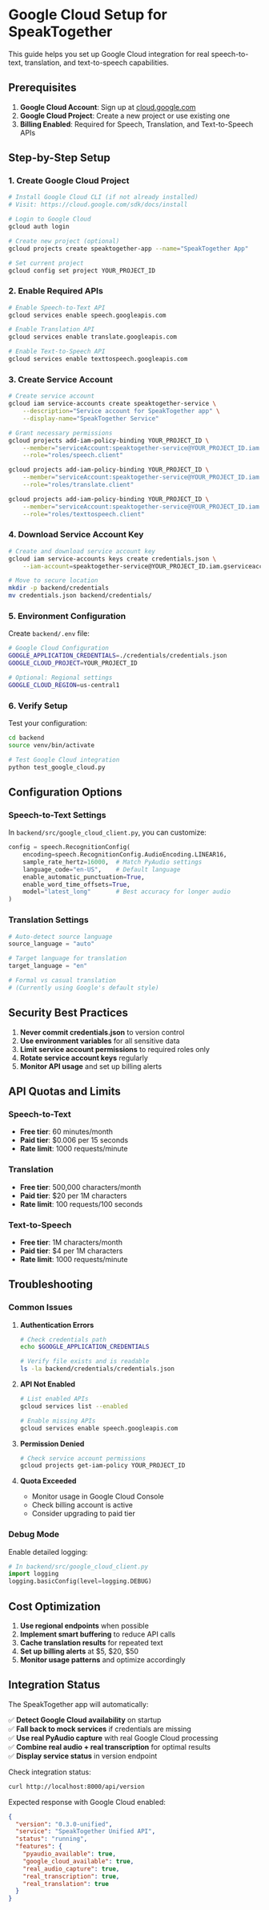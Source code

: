 # Google Cloud Setup for SpeakTogether

This guide helps you set up Google Cloud integration for real speech-to-text, translation, and text-to-speech capabilities.

## Prerequisites

1. **Google Cloud Account**: Sign up at [cloud.google.com](https://cloud.google.com)
2. **Google Cloud Project**: Create a new project or use existing one
3. **Billing Enabled**: Required for Speech, Translation, and Text-to-Speech APIs

## Step-by-Step Setup

### 1. Create Google Cloud Project

```bash
# Install Google Cloud CLI (if not already installed)
# Visit: https://cloud.google.com/sdk/docs/install

# Login to Google Cloud
gcloud auth login

# Create new project (optional)
gcloud projects create speaktogether-app --name="SpeakTogether App"

# Set current project
gcloud config set project YOUR_PROJECT_ID
```

### 2. Enable Required APIs

```bash
# Enable Speech-to-Text API
gcloud services enable speech.googleapis.com

# Enable Translation API
gcloud services enable translate.googleapis.com

# Enable Text-to-Speech API
gcloud services enable texttospeech.googleapis.com
```

### 3. Create Service Account

```bash
# Create service account
gcloud iam service-accounts create speaktogether-service \
    --description="Service account for SpeakTogether app" \
    --display-name="SpeakTogether Service"

# Grant necessary permissions
gcloud projects add-iam-policy-binding YOUR_PROJECT_ID \
    --member="serviceAccount:speaktogether-service@YOUR_PROJECT_ID.iam.gserviceaccount.com" \
    --role="roles/speech.client"

gcloud projects add-iam-policy-binding YOUR_PROJECT_ID \
    --member="serviceAccount:speaktogether-service@YOUR_PROJECT_ID.iam.gserviceaccount.com" \
    --role="roles/translate.client"

gcloud projects add-iam-policy-binding YOUR_PROJECT_ID \
    --member="serviceAccount:speaktogether-service@YOUR_PROJECT_ID.iam.gserviceaccount.com" \
    --role="roles/texttospeech.client"
```

### 4. Download Service Account Key

```bash
# Create and download service account key
gcloud iam service-accounts keys create credentials.json \
    --iam-account=speaktogether-service@YOUR_PROJECT_ID.iam.gserviceaccount.com

# Move to secure location
mkdir -p backend/credentials
mv credentials.json backend/credentials/
```

### 5. Environment Configuration

Create `backend/.env` file:

```bash
# Google Cloud Configuration
GOOGLE_APPLICATION_CREDENTIALS=./credentials/credentials.json
GOOGLE_CLOUD_PROJECT=YOUR_PROJECT_ID

# Optional: Regional settings
GOOGLE_CLOUD_REGION=us-central1
```

### 6. Verify Setup

Test your configuration:

```bash
cd backend
source venv/bin/activate

# Test Google Cloud integration
python test_google_cloud.py
```

## Configuration Options

### Speech-to-Text Settings

In `backend/src/google_cloud_client.py`, you can customize:

```python
config = speech.RecognitionConfig(
    encoding=speech.RecognitionConfig.AudioEncoding.LINEAR16,
    sample_rate_hertz=16000,  # Match PyAudio settings
    language_code="en-US",    # Default language
    enable_automatic_punctuation=True,
    enable_word_time_offsets=True,
    model="latest_long"       # Best accuracy for longer audio
)
```

### Translation Settings

```python
# Auto-detect source language
source_language = "auto"

# Target language for translation
target_language = "en"

# Formal vs casual translation
# (Currently using Google's default style)
```

## Security Best Practices

1. **Never commit credentials.json** to version control
2. **Use environment variables** for all sensitive data
3. **Limit service account permissions** to required roles only
4. **Rotate service account keys** regularly
5. **Monitor API usage** and set up billing alerts

## API Quotas and Limits

### Speech-to-Text
- **Free tier**: 60 minutes/month
- **Paid tier**: $0.006 per 15 seconds
- **Rate limit**: 1000 requests/minute

### Translation
- **Free tier**: 500,000 characters/month
- **Paid tier**: $20 per 1M characters
- **Rate limit**: 100 requests/100 seconds

### Text-to-Speech
- **Free tier**: 1M characters/month
- **Paid tier**: $4 per 1M characters
- **Rate limit**: 1000 requests/minute

## Troubleshooting

### Common Issues

1. **Authentication Errors**
   ```bash
   # Check credentials path
   echo $GOOGLE_APPLICATION_CREDENTIALS
   
   # Verify file exists and is readable
   ls -la backend/credentials/credentials.json
   ```

2. **API Not Enabled**
   ```bash
   # List enabled APIs
   gcloud services list --enabled
   
   # Enable missing APIs
   gcloud services enable speech.googleapis.com
   ```

3. **Permission Denied**
   ```bash
   # Check service account permissions
   gcloud projects get-iam-policy YOUR_PROJECT_ID
   ```

4. **Quota Exceeded**
   - Monitor usage in Google Cloud Console
   - Check billing account is active
   - Consider upgrading to paid tier

### Debug Mode

Enable detailed logging:

```python
# In backend/src/google_cloud_client.py
import logging
logging.basicConfig(level=logging.DEBUG)
```

## Cost Optimization

1. **Use regional endpoints** when possible
2. **Implement smart buffering** to reduce API calls
3. **Cache translation results** for repeated text
4. **Set up billing alerts** at $5, $20, $50
5. **Monitor usage patterns** and optimize accordingly

## Integration Status

The SpeakTogether app will automatically:

✅ **Detect Google Cloud availability** on startup  
✅ **Fall back to mock services** if credentials are missing  
✅ **Use real PyAudio capture** with real Google Cloud processing  
✅ **Combine real audio + real transcription** for optimal results  
✅ **Display service status** in version endpoint  

Check integration status:
```bash
curl http://localhost:8000/api/version
```

Expected response with Google Cloud enabled:
```json
{
  "version": "0.3.0-unified",
  "service": "SpeakTogether Unified API",
  "status": "running",
  "features": {
    "pyaudio_available": true,
    "google_cloud_available": true,
    "real_audio_capture": true,
    "real_transcription": true,
    "real_translation": true
  }
}
``` 